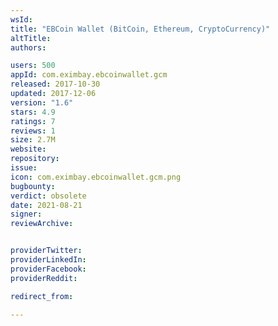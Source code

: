 ```yaml
---
wsId: 
title: "EBCoin Wallet (BitCoin, Ethereum, CryptoCurrency)"
altTitle: 
authors:

users: 500
appId: com.eximbay.ebcoinwallet.gcm
released: 2017-10-30
updated: 2017-12-06
version: "1.6"
stars: 4.9
ratings: 7
reviews: 1
size: 2.7M
website: 
repository: 
issue: 
icon: com.eximbay.ebcoinwallet.gcm.png
bugbounty: 
verdict: obsolete
date: 2021-08-21
signer: 
reviewArchive:


providerTwitter: 
providerLinkedIn: 
providerFacebook: 
providerReddit: 

redirect_from:

---
```



